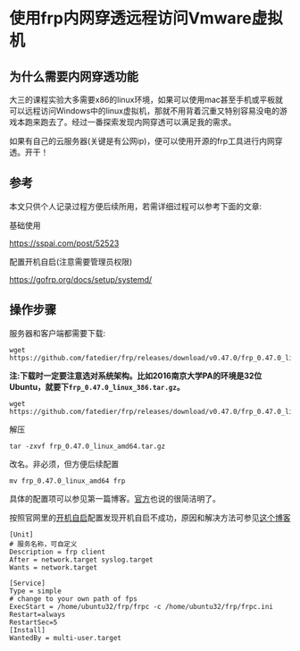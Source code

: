 # 使用frp内网穿透远程访问Vmware虚拟机

## 为什么需要内网穿透功能

大三的课程实验大多需要x86的linux环境，如果可以使用mac甚至手机或平板就可以远程访问Windows中的linux虚拟机，那就不用背着沉重又特别容易没电的游戏本跑来跑去了。经过一番探索发现内网穿透可以满足我的需求。

如果有自己的云服务器(关键是有公网ip)，便可以使用开源的frp工具进行内网穿透。开干！

## 参考

本文只供个人记录过程方便后续所用，若需详细过程可以参考下面的文章:

基础使用

https://sspai.com/post/52523

配置开机自启(注意需要管理员权限)

https://gofrp.org/docs/setup/systemd/

## 操作步骤

服务器和客户端都需要下载:

```shell
wget https://github.com/fatedier/frp/releases/download/v0.47.0/frp_0.47.0_linux_amd64.tar.gz
```

**注:下载时一定要注意选对系统架构。比如2016南京大学PA的环境是32位Ubuntu，就要下`frp_0.47.0_linux_386.tar.gz`。**

```shell
wget https://github.com/fatedier/frp/releases/download/v0.47.0/frp_0.47.0_linux_386.tar.gz
```

解压

```shell
tar -zxvf frp_0.47.0_linux_amd64.tar.gz
```
改名。非必须，但方便后续配置

```shell
mv frp_0.47.0_linux_amd64 frp
```
具体的配置项可以参见第一篇博客。[官方](https://gofrp.org/docs/examples/ssh/)也说的很简洁明了。

按照官网里的[开机自启](https://gofrp.org/docs/setup/systemd/)配置发现开机自启不成功，原因和解决方法可参见[这个博客](https://www.mmuaa.com/post/537d04e936b78620.html)

```shell
[Unit]
# 服务名称，可自定义
Description = frp client
After = network.target syslog.target
Wants = network.target

[Service]
Type = simple
# change to your own path of fps
ExecStart = /home/ubuntu32/frp/frpc -c /home/ubuntu32/frp/frpc.ini
Restart=always
RestartSec=5
[Install]
WantedBy = multi-user.target
```

